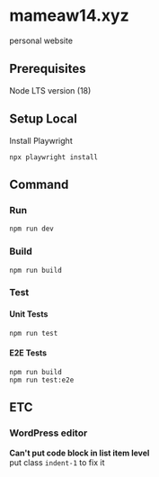 # mameaw14.xyz

personal website

## Prerequisites

Node LTS version (18)

## Setup Local
Install Playwright
```shell
npx playwright install
```

## Command

### Run

`npm run dev`

### Build

`npm run build`

### Test

#### Unit Tests
```shell
npm run test
```

#### E2E Tests
```shell
npm run build
npm run test:e2e
```

## ETC
### WordPress editor
__Can't put code block in list item level__  
put class `indent-1` to fix it
